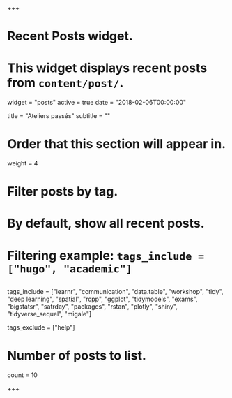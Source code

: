 +++
# Recent Posts widget.
# This widget displays recent posts from `content/post/`.
widget = "posts"
active = true
date = "2018-02-06T00:00:00"

title = "Ateliers passés"
subtitle = ""

# Order that this section will appear in.
weight = 4

# Filter posts by tag.
#  By default, show all recent posts.
#  Filtering example: `tags_include = ["hugo", "academic"]`

## 
tags_include = ["learnr",
                "communication",
                "data.table",
                "workshop",
                "tidy",
                "deep learning",
                "spatial",
                "rcpp", 
                "ggplot",
                "tidymodels",
                "exams", 
                "bigstatsr",
                "satrday",
                "packages",
                "rstan",
                "plotly", 
                "shiny",
                "tidyverse_sequel",
                "migale"]
                
tags_exclude = ["help"]

# Number of posts to list.
count = 10

+++

